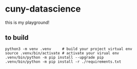 # cuny-datascience
this is my playground!

## to build
```shell
python3 -m venv .venv     # build your project virtual env 
source .venv/bin/activate # activate your virual env
.venv/bin/python -m pip install --upgrade pip 
.venv/bin/python -m pip install -r ./requirements.txt
```
